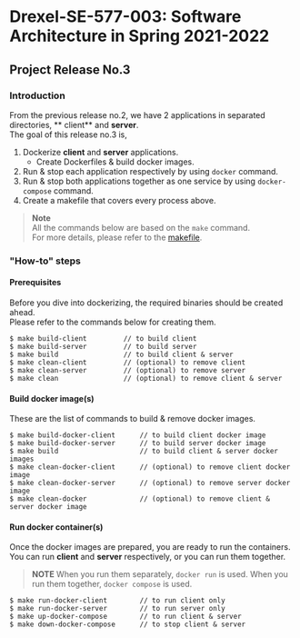 
# Drexel-SE-577-003: Software Architecture in Spring 2021-2022

## Project Release No.3
### Introduction
From the previous release no.2, we have 2 applications in separated directories, ** client** and **server**.  
The goal of this release no.3 is,
1. Dockerize **client** and **server** applications.
	- Create Dockerfiles & build docker images.
2. Run & stop each application respectively by using `docker` command.
3. Run & stop both applications together as one service by using `docker-compose` command.
4. Create a makefile that covers every process above.

> **Note**   
All the commands below are based on the `make` command.  
For more details, please refer to the [makefile](makefile).

### "How-to" steps
#### Prerequisites
Before you dive into dockerizing, the required binaries should be created ahead.  
Please refer to the commands below for creating them.  
```shell
$ make build-client			// to build client
$ make build-server			// to build server
$ make build				// to build client & server
$ make clean-client			// (optional) to remove client
$ make clean-server			// (optional) to remove server
$ make clean				// (optional) to remove client & server
```
#### Build docker image(s)
These are the list of commands to build & remove docker images.  
```shell
$ make build-docker-client		// to build client docker image
$ make build-docker-server		// to build server docker image
$ make build					// to build client & server docker images
$ make clean-docker-client		// (optional) to remove client docker image
$ make clean-docker-server		// (optional) to remove server docker image
$ make clean-docker				// (optional) to remove client & server docker image
```
#### Run docker container(s)
Once the docker images are prepared, you are ready to run the containers.
You can run **client** and **server** respectively, or you can run them together.
> **NOTE**
> When you run them separately, `docker run` is used.
> When you run them together, `docker compose` is used.
```shell
$ make run-docker-client		// to run client only
$ make run-docker-server		// to run server only
$ make up-docker-compose		// to run client & server
$ make down-docker-compose		// to stop client & server
```
